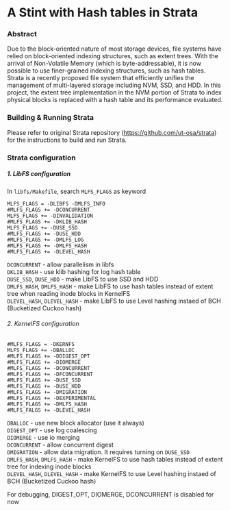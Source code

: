 A Stint with Hash tables in Strata
==================================

### Abstract ###

Due to the block-oriented nature of most storage devices, file systems have relied on block-oriented indexing structures, such as extent trees. With the arrival of Non-Volatile Memory (which is byte-addressable), it is now possible to use finer-grained indexing structures, such as hash tables. Strata is a recently proposed file system that efficiently unifies the management of multi-layered storage including NVM, SSD, and HDD. In this project, the extent tree implementation in the NVM portion of Strata to index physical blocks is replaced with a hash table and its performance evaluated.

### Building & Running Strata ###
Please refer to original Strata repository (https://github.com/ut-osa/strata) for the instructions to build and run Strata.

### Strata configuration ###
##### 1. LibFS configuration ######
In `libfs/Makefile`, search `MLFS_FLAGS` as keyword
~~~~
MLFS_FLAGS = -DLIBFS -DMLFS_INFO
#MLFS_FLAGS += -DCONCURRENT
MLFS_FLAGS += -DINVALIDATION
#MLFS_FLAGS += -DKLIB_HASH
MLFS_FLAGS += -DUSE_SSD
#MLFS_FLAGS += -DUSE_HDD
#MLFS_FLAGS += -DMLFS_LOG
#MLFS_FLAGS += -DMLFS_HASH
#MLFS_FLAGS += -DLEVEL_HASH
~~~~

`DCONCURRENT` - allow parallelism in libfs <br/>
`DKLIB_HASH` - use klib hashing for log hash table <br/>
`DUSE_SSD`, `DUSE_HDD` - make LibFS to use SSD and HDD <br/>
`DMLFS_HASH`, `DMLFS_HASH` - make LibFS to use hash tables instead of extent tree when reading inode blocks in KernelFS <br/>
`DLEVEL_HASH`, `DLEVEL_HASH` - make LibFS to use Level hashing instaed of BCH (Bucketized Cuckoo hash) <br/>

###### 2. KernelFS configuration ######
~~~
#MLFS_FLAGS = -DKERNFS
MLFS_FLAGS += -DBALLOC
#MLFS_FLAGS += -DDIGEST_OPT
#MLFS_FLAGS += -DIOMERGE
#MLFS_FLAGS += -DCONCURRENT
#MLFS_FLAGS += -DFCONCURRENT
#MLFS_FLAGS += -DUSE_SSD
#MLFS_FLAGS += -DUSE_HDD
#MLFS_FLAGS += -DMIGRATION
#MLFS_FLAGS += -DEXPERIMENTAL
#MLFS_FLAGS += -DMLFS_HASH
#MLFS_FALGS += -DLEVEL_HASH
~~~

`DBALLOC` - use new block allocator (use it always) <br/>
`DIGEST_OPT` - use log coalescing <br/>
`DIOMERGE` - use io merging <br/>
`DCONCURRENT` - allow concurrent digest <br/>
`DMIGRATION` - allow data migration. It requires turning on `DUSE_SSD` <br/>
`DMLFS_HASH`, `DMLFS_HASH` - make KernelFS to use hash tables instead of extent tree for indexing inode blocks <br/>
`DLEVEL_HASH`, `DLEVEL_HASH` - make KernelFS to use Level hashing instaed of BCH (Bucketized Cuckoo hash) <br/>

For debugging, DIGEST_OPT, DIOMERGE, DCONCURRENT is disabled for now
